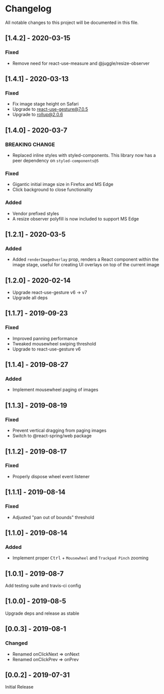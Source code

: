 # Changelog

All notable changes to this project will be documented in this file.

## [1.4.2] - 2020-03-15

### Fixed

-   Remove need for react-use-measure and @juggle/resize-observer

## [1.4.1] - 2020-03-13

### Fixed

-   Fix image stage height on Safari
-   Upgrade to react-use-gesture@7.0.5
-   Upgrade to rollup@2.0.6

## [1.4.0] - 2020-03-7

### BREAKING CHANGE

-   Replaced inline styles with styled-components. This library now has a peer dependency on `styled-components@5`

### Fixed

-   Gigantic initial image size in Firefox and MS Edge
-   Click background to close functionality

### Added

-   Vendor prefixed styles
-   A resize observer polyfill is now included to support MS Edge

## [1.2.1] - 2020-03-5

### Added

-   Added `renderImageOverlay` prop, renders a React component within the image stage, useful for creating UI overlays on top of the current image

## [1.2.0] - 2020-02-14

-   Upgrade react-use-gesture v6 -> v7
-   Upgrade all deps

## [1.1.7] - 2019-09-23

### Fixed

-   Improved panning performance
-   Tweaked mousewheel swiping threshold
-   Upgrade to react-use-gesture v6

## [1.1.4] - 2019-08-27

### Added

-   Implement mousewheel paging of images

## [1.1.3] - 2019-08-19

### Fixed

-   Prevent vertical dragging from paging images
-   Switch to @react-spring/web package

## [1.1.2] - 2019-08-17

### Fixed

-   Properly dispose wheel event listener

## [1.1.1] - 2019-08-14

### Fixed

-   Adjusted "pan out of bounds" threshold

## [1.1.0] - 2019-08-14

### Added

-   Implement proper <kbd>Ctrl</kbd> + `Mousewheel` and `Trackpad Pinch` zooming

## [1.0.1] - 2019-08-7

Add testing suite and travis-ci config

## [1.0.0] - 2019-08-5

Upgrade deps and release as stable

## [0.0.3] - 2019-08-1

### Changed

-   Renamed onClickNext => onNext
-   Renamed onClickPrev => onPrev

## [0.0.2] - 2019-07-31

Initial Release
